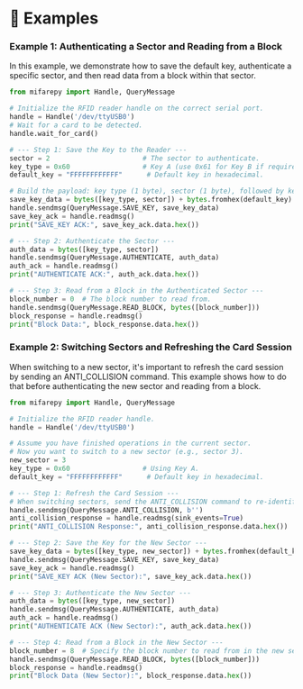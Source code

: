 # 📝 Examples

### Example 1: Authenticating a Sector and Reading from a Block

In this example, we demonstrate how to save the default key, authenticate a specific sector, and then read data from a block within that sector.

```python
from mifarepy import Handle, QueryMessage

# Initialize the RFID reader handle on the correct serial port.
handle = Handle('/dev/ttyUSB0')
# Wait for a card to be detected.
handle.wait_for_card()

# --- Step 1: Save the Key to the Reader ---
sector = 2                       # The sector to authenticate.
key_type = 0x60                  # Key A (use 0x61 for Key B if required).
default_key = "FFFFFFFFFFFF"      # Default key in hexadecimal.

# Build the payload: key type (1 byte), sector (1 byte), followed by key bytes.
save_key_data = bytes([key_type, sector]) + bytes.fromhex(default_key)
handle.sendmsg(QueryMessage.SAVE_KEY, save_key_data)
save_key_ack = handle.readmsg()
print("SAVE_KEY ACK:", save_key_ack.data.hex())

# --- Step 2: Authenticate the Sector ---
auth_data = bytes([key_type, sector])
handle.sendmsg(QueryMessage.AUTHENTICATE, auth_data)
auth_ack = handle.readmsg()
print("AUTHENTICATE ACK:", auth_ack.data.hex())

# --- Step 3: Read from a Block in the Authenticated Sector ---
block_number = 0  # The block number to read from.
handle.sendmsg(QueryMessage.READ_BLOCK, bytes([block_number]))
block_response = handle.readmsg()
print("Block Data:", block_response.data.hex())
```

### Example 2: Switching Sectors and Refreshing the Card Session

When switching to a new sector, it's important to refresh the card session by sending an ANTI_COLLISION command. This example shows how to do that before authenticating the new sector and reading from a block.

```python
from mifarepy import Handle, QueryMessage

# Initialize the RFID reader handle.
handle = Handle('/dev/ttyUSB0')

# Assume you have finished operations in the current sector.
# Now you want to switch to a new sector (e.g., sector 3).
new_sector = 3
key_type = 0x60                  # Using Key A.
default_key = "FFFFFFFFFFFF"      # Default key in hexadecimal.

# --- Step 1: Refresh the Card Session ---
# When switching sectors, send the ANTI_COLLISION command to re-identify the card.
handle.sendmsg(QueryMessage.ANTI_COLLISION, b'')
anti_collision_response = handle.readmsg(sink_events=True)
print("ANTI_COLLISION Response:", anti_collision_response.data.hex())

# --- Step 2: Save the Key for the New Sector ---
save_key_data = bytes([key_type, new_sector]) + bytes.fromhex(default_key)
handle.sendmsg(QueryMessage.SAVE_KEY, save_key_data)
save_key_ack = handle.readmsg()
print("SAVE_KEY ACK (New Sector):", save_key_ack.data.hex())

# --- Step 3: Authenticate the New Sector ---
auth_data = bytes([key_type, new_sector])
handle.sendmsg(QueryMessage.AUTHENTICATE, auth_data)
auth_ack = handle.readmsg()
print("AUTHENTICATE ACK (New Sector):", auth_ack.data.hex())

# --- Step 4: Read from a Block in the New Sector ---
block_number = 8  # Specify the block number to read from in the new sector.
handle.sendmsg(QueryMessage.READ_BLOCK, bytes([block_number]))
block_response = handle.readmsg()
print("Block Data (New Sector):", block_response.data.hex())
```
